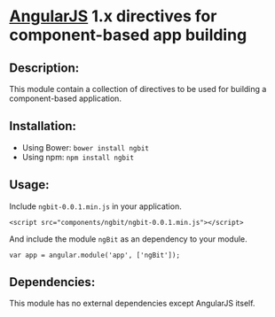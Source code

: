 # [AngularJS](https://angularjs.org/) 1.x directives for component-based app building

## Description:

This module contain a collection of directives to be used for building a component-based application.

## Installation:

  - Using Bower: `bower install ngbit`
  - Using npm: `npm install ngbit`

## Usage:

Include `ngbit-0.0.1.min.js` in your application.

    <script src="components/ngbit/ngbit-0.0.1.min.js"></script>

And include the module `ngBit` as an dependency to your module.

    var app = angular.module('app', ['ngBit']);

## Dependencies:

This module has no external dependencies except AngularJS itself. 